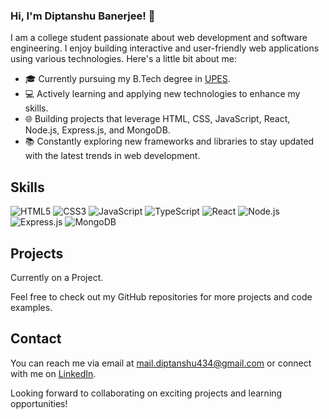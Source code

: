 <!--
**diptanshu1044/diptanshu1044** is a ✨ _special_ ✨ repository because its `README.md` (this file) appears on your GitHub profile.

Here are some ideas to get you started:

- 🔭 I’m currently working on ...
- 🌱 I’m currently learning ...
- 👯 I’m looking to collaborate on ...
- 🤔 I’m looking for help with ...
- 💬 Ask me about ...
- 📫 How to reach me: ...
- 😄 Pronouns: ...
- ⚡ Fun fact: ...
-->

### Hi, I'm Diptanshu Banerjee! 👋

I am a college student passionate about web development and software engineering. I enjoy building interactive and user-friendly web applications using various technologies. Here's a little bit about me:

- 🎓 Currently pursuing my B.Tech degree in [UPES](https://www.upes.ac.in/).
- 💻 Actively learning and applying new technologies to enhance my skills.
- 🌐 Building projects that leverage HTML, CSS, JavaScript, React, Node.js, Express.js, and MongoDB.
- 📚 Constantly exploring new frameworks and libraries to stay updated with the latest trends in web development.

## Skills

![HTML5](https://img.shields.io/badge/HTML5-E34F26?style=for-the-badge&logo=html5&logoColor=white)
![CSS3](https://img.shields.io/badge/CSS3-1572B6?style=for-the-badge&logo=css3&logoColor=white)
![JavaScript](https://img.shields.io/badge/JavaScript-F7DF1E?style=for-the-badge&logo=javascript&logoColor=black)
![TypeScript](https://img.shields.io/badge/TypeScript-007ACC?style=for-the-badge&logo=typescript&logoColor=white)
![React](https://img.shields.io/badge/React-61DAFB?style=for-the-badge&logo=react&logoColor=black)
![Node.js](https://img.shields.io/badge/Node.js-339933?style=for-the-badge&logo=node.js&logoColor=white)
![Express.js](https://img.shields.io/badge/Express.js-000000?style=for-the-badge&logo=express&logoColor=white)
![MongoDB](https://img.shields.io/badge/MongoDB-47A248?style=for-the-badge&logo=mongodb&logoColor=white)

## Projects

Currently on a Project.

Feel free to check out my GitHub repositories for more projects and code examples.

## Contact

You can reach me via email at [mail.diptanshu434@gmail.com](mailto:mail.diptanshu434@gmail.com) or connect with me on [LinkedIn](https://www.linkedin.com/in/diptanshu-banerjee-02149924a).

Looking forward to collaborating on exciting projects and learning opportunities!
